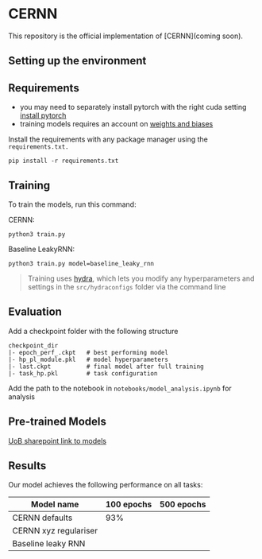 # CERNN 

This repository is the official implementation of [CERNN](coming soon). 

## Setting up the environment

## Requirements
- you may need to separately install pytorch with the right cuda setting [install pytorch](https://pytorch.org/get-started/locally/)
- training models requires an account on [weights and biases](wandb.ai)

Install the requirements with any package manager using the `requirements.txt.` 

```setup
pip install -r requirements.txt
```

## Training

To train the models, run this command:

CERNN: 
```train
python3 train.py 
```
Baseline LeakyRNN: 
```train
python3 train.py model=baseline_leaky_rnn
```

> Training uses [hydra](https://hydra.cc/docs/intro/), which lets you modify any hyperparameters and settings in the `src/hydraconfigs` folder via the command line


## Evaluation

Add a checkpoint folder with the following structure 
```
checkpoint_dir 
|- epoch_perf_.ckpt   # best performing model 
|- hp_pl_module.pkl   # model hyperparameters
|- last.ckpt          # final model after full training 
|- task_hp.pkl        # task configuration 
```

Add the path to the notebook in `notebooks/model_analysis.ipynb` for analysis


## Pre-trained Models

[UoB sharepoint link to models](https://uob-my.sharepoint.com/:f:/g/personal/od23963_bristol_ac_uk/EiDCEnjtVwFJrkKJ4nte-3YBTqjRt4f34bCwiP2hYF3jhQ?e=Y8e5cn)

## Results

Our model achieves the following performance on all tasks:


| Model name         | 100 epochs | 500 epochs
| ------------------ |---------------- | -------------- |
| CERNN defaults   |     93%        |            |
| CERNN xyz regulariser   |             |            |
| Baseline leaky RNN |             |            |




